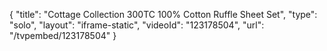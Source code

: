 {
    "title": "Cottage Collection 300TC 100% Cotton Ruffle Sheet Set",
    "type": "solo",
    "layout": "iframe-static",
    "videoId": "123178504",
    "url": "\/tvpembed\/123178504"
}